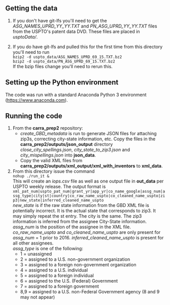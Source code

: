 ## Getting the data
1.	If you don't have git-lfs you'll need to get the _ASG\_NAMES\_UPRD\_YY\_YY.TXT_ and _PN\_ASG\_UPRD\_YY\_YY.TXT_ files from the USPTO's patent data DVD.
	These files are placed in _usptoData/_.

2.	If you do have git-lfs and pulled this for the first time from this directory you'll need to 
    run  
    `bzip2 -d uspto_data/ASG_NAMES_UPRD_69_15.TXT.bz2`  
    `bzip2 -d uspto_data/PN_ASG_UPRD_69_15.TXT.bz2`  
	If the bzip files change you'll need to rerun this.

## Setting up the Python environment
The code was run with a standard Anaconda Python 3 environment (https://www.anaconda.com).

## Running the code
1.  From the **carra_prep2** repository:
	* _create\_GBD\_metadata_ is run to generate JSON files
	for attaching zip3s, correcting city-state information, etc.
	Copy the files in the **carra_prep2/outputs/json_output** directory
	_close\_city\_spellings.json_,
	_city\_state\_to\_zip3.json_ and
	_city\_mispellings.json_
	into **json_data**.
    * Copy the valid XML files from **carra_prep2/outputs/xml_output/xml_with_inventors** to **xml_data**.
2.  From this directory issue the command  
    `nohup ./run_it &`  
    This will create an _iops.csv_ file as well as one output file in **out_data** per USPTO weekly release.
    The output format is  
    `xml_pat_num|uspto_pat_num|grant_yr|app_yr|co_name_google|assg_num|assg_type|city|st|country|co_raw_name_uspto|co_cleaned_name_uspto|zip3|new_state|inferred_cleaned_name_uspto`  
    _new\_state_ is if the raw state information from the GBD XML file is potentially incorrect.
    It is the actual state that corresponds to zip3.
    It may simply repeat the st entry.
    The city is the same.
    The zip3 information is inferred from the assignee City-State information.  
    _assg\_num_ is the position of the assignee in the XML file.  
    _co\_raw\_name\_uspto_ and _co\_cleaned\_name\_uspto_ are only present for _assg\_num_ = 1 prior to 2016.
    _inferred\_cleaned\_name\_uspto_ is present for all other assignees.  
    _assg\_type_ is one of the following:
    *   1    = unassigned
    *   2    = assigned to a U.S. non-government organization
    *   3    = assigned to a foreign non-government organization
    *   4    = assigned to a U.S. individual
    *   5    = assigned to a foreign individual
    *   6    = assigned to the U.S. (Federal) Government
    *   7    = assigned to a foreign government
    *   8,9  = assigned to a U.S. non-Federal Government agency
                  (8 and 9 may not appear)

